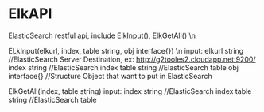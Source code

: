 ElkAPI
======

ElasticSearch restful api, include ElkInput(), ElkGetAll()
\n

ELkInput(elkurl, index, table string, obj interface{})   \n
input: elkurl string   //ElasticSearch Server Destination, ex: http://g2tooles2.cloudapp.net:9200/
       index string    //ElasticSearch index
       table string    //ElasticSearch table
       obj interface{} //Structure Object that want to put in ElasticSearch



ElkGetAll(index, table string)
input: 
      index string    //ElasticSearch index
      table string    //ElasticSearch table
